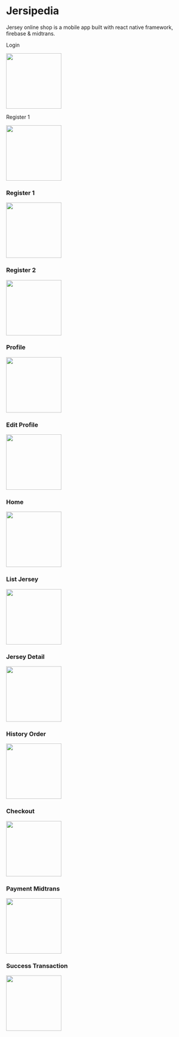 # Jersipedia
  Jersey online shop is a mobile app built with react native framework, firebase & midtrans.
  
  <div style={{display: "flex", flex-direction: "column"}}>
    <div>
      <p style={{font-weight: 600}}>Login<p/>
      <img src="https://user-images.githubusercontent.com/66887616/188677294-7487dcd7-66ba-4232-879d-910eb1f63739.png" width="150">
    </div>
    <div>
      <p style={{font-weight: "600"}}>Register 1<p/>
      <img src="https://user-images.githubusercontent.com/66887616/188678895-02c12cb4-a93f-499d-bc77-0bf7ffc4656e.png" width="150">
    </div>
  </div>
  
  
  ### Register 1
  <img src="https://user-images.githubusercontent.com/66887616/188678895-02c12cb4-a93f-499d-bc77-0bf7ffc4656e.png" width="150">
  
  ### Register 2
  <img src="https://user-images.githubusercontent.com/66887616/188679028-12004f8f-4683-4779-9980-7ad926639bdf.png" width="150">
  
  ### Profile
  <img src="https://user-images.githubusercontent.com/66887616/188914967-40d7597a-1854-446c-9456-60456c6ff66f.jpeg" width="150">
  
  ### Edit Profile
  <img src="https://user-images.githubusercontent.com/66887616/188679184-eaf12287-6c0c-4ff4-a985-95bf5c488378.png" width="150">
  
  ### Home
  <img src="https://user-images.githubusercontent.com/66887616/188921486-70beb631-f596-4599-baac-ccfc2c7f883b.png" width="150">
  
  ### List Jersey
  <img src="https://user-images.githubusercontent.com/66887616/188679376-a7e18ccf-dd0a-4932-9104-591072e6ed13.png" width="150">
  
  ### Jersey Detail
  <img src="https://user-images.githubusercontent.com/66887616/188679612-f6f9c966-7831-4547-a357-b7d26e378b49.png" width="150">
  
  ### History Order
  <img src="https://user-images.githubusercontent.com/66887616/188679825-7dbfa58e-4904-48f6-9b6e-a11f48d57029.png" width="150">
  
  ### Checkout
  <img src="https://user-images.githubusercontent.com/66887616/188679997-f4905ac3-0882-45c9-b56a-5b84ba51ee6a.png" width="150">
  
  ### Payment Midtrans
  <img src="https://user-images.githubusercontent.com/66887616/188919517-be62e492-6580-4f34-9052-9bf333650b36.jpeg" width="150">
  
  ### Success Transaction
  <img src="https://user-images.githubusercontent.com/66887616/188919548-ba077cb5-8ba4-469a-8329-073fa9e8b28c.jpeg" width="150">
  
